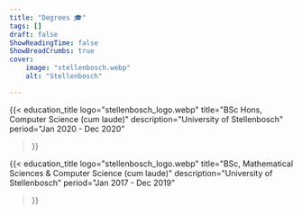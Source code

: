 ```yaml
---
title: "Degrees 🎓"
tags: []
draft: false
ShowReadingTime: false
ShowBreadCrumbs: true
cover:
    image: "stellenbosch.webp"
    alt: "Stellenbosch"

---
```


{{< 
  education_title 
  logo="stellenbosch_logo.webp" 
  title="BSc Hons, Computer Science (cum laude)"
  description="University of Stellenbosch"
  period="Jan 2020 - Dec 2020"
>}}

{{< 
  education_title 
  logo="stellenbosch_logo.webp" 
  title="BSc, Mathematical Sciences & Computer Science (cum laude)"
  description="University of Stellenbosch"
  period="Jan 2017 - Dec 2019"
>}}
